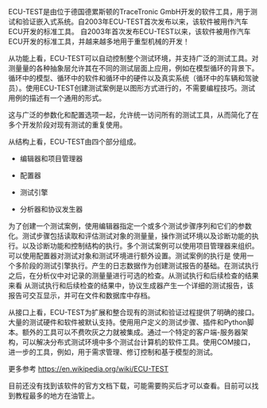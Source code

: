 ECU-TEST是由位于德国德累斯顿的TraceTronic GmbH开发的软件工具，用于测试和验证嵌入式系统。自2003年ECU-TEST首次发布以来，该软件被用作汽车ECU开发的标准工具。
自2003年首次发布ECU-TEST以来，该软件被用作汽车ECU开发的标准工具，并越来越多地用于重型机械的开发！


从功能上看，ECU-TEST可以自动控制整个测试环境，并支持广泛的测试工具。对测量量的各种抽象层允许其在不同的测试层面上应用，例如在模型循环的背景下。循环中的模型、循环中的软件和循环中的硬件以及真实系统（循环中的车辆和驾驶员）。使用ECU-TEST创建测试案例是以图形方式进行的，不需要编程技巧。测试用例的描述有一个通用的形式。

这与广泛的参数化和配置选项一起，允许统一访问所有的测试工具，从而简化了在多个开发阶段对现有测试的重复使用。

从结构上看，ECU-TEST由四个部分组成。

* 编辑器和项目管理器 

* 配置器 

* 测试引擎 

+ 分析器和协议发生器 

为了创建一个测试案例，使用编辑器指定一个或多个测试步骤序列和它们的参数化。测试步骤包括读取和评估测试对象的测量量，操作测试环境以及诊断功能的执行。以及诊断功能和控制结构的执行。多个测试案例可以使用项目管理器来组织。可以使用配置器对测试对象和测试环境进行额外设置。测试案例的执行是 使用一个多阶段的测试引擎执行。产生的日志数据作为创建测试报告的基础。在测试执行之后，在分析仪中对记录的测量量进行可选的检查。从测试执行和后续检查的结果来看 从测试执行和后续检查的结果中，协议生成器产生一个详细的测试报告，该报告可交互显示，并可在文件和数据库中存档。

从接口上看，ECU-TEST为扩展和整合现有的测试和验证过程提供了明确的接口。大量的测试硬件和软件被默认支持。使用用户定义的测试步骤、插件和Python脚本。额外的工具可以不费吹灰之力就被集成。通过一个特定的客户端-服务器架构，可以解决分布式测试环境中多个测试台计算机的软件工具。使用COM接口，进一步的工具，例如，用于需求管理、修订控制和基于模型的测试。

更多参考 https://en.wikipedia.org/wiki/ECU-TEST

目前还没有找到该软件的官方文档下载，可能需要购买后才可以查看。目前可以找到教程最多的地方在油管上。